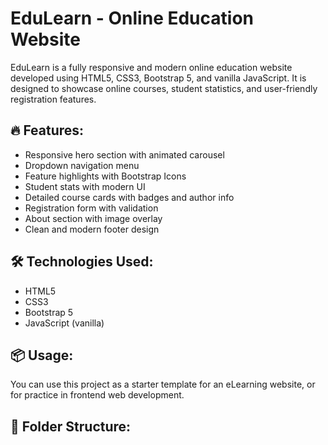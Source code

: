 # EduLearn - Online Education Website

EduLearn is a fully responsive and modern online education website developed using HTML5, CSS3, Bootstrap 5, and vanilla JavaScript. It is designed to showcase online courses, student statistics, and user-friendly registration features.

## 🔥 Features:
- Responsive hero section with animated carousel
- Dropdown navigation menu
- Feature highlights with Bootstrap Icons
- Student stats with modern UI
- Detailed course cards with badges and author info
- Registration form with validation
- About section with image overlay
- Clean and modern footer design

## 🛠️ Technologies Used:
- HTML5
- CSS3
- Bootstrap 5
- JavaScript (vanilla)

## 📦 Usage:
You can use this project as a starter template for an eLearning website, or for practice in frontend web development.

## 📁 Folder Structure:
